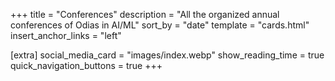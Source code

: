 +++
title = "Conferences"
description = "All the organized annual conferences of Odias in AI/ML"
sort_by = "date"
template = "cards.html"
insert_anchor_links = "left"

[extra]
social_media_card = "images/index.webp"
show_reading_time = true
quick_navigation_buttons = true
+++
